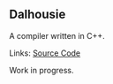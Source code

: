 ## Dalhousie
A compiler written in C++.

Links: [Source Code](https://github.com/ericdingle/dalhousie)

Work in progress.
